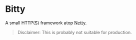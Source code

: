 # Bitty

A small HTTP(S) framework atop [Netty](https://netty.io/).

> Disclaimer: This is probably not suitable for production.
